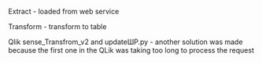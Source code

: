 Extract - loaded from web service

Transform - transform to table

Qlik sense_Transfrom_v2 and updateШР.py - another solution was made because the first one in the QLik was taking too long to process the request
